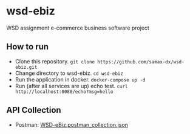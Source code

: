 # wsd-ebiz
WSD assignment e-commerce business software project

## How to run
* Clone this repository. `git clone https://github.com/samax-dx/wsd-ebiz.git`
* Change directory to wsd-ebiz. `cd wsd-ebiz`
* Run the application in docker. `docker-compose up -d`
* Run (after all services are up) echo test. `curl http://localhost:8080/echo?msg=hello`

## API Collection
* Postman: [WSD-eBiz.postman_collection.json](https://raw.githubusercontent.com/samax-dx/wsd-ebiz/main/WSD-eBiz.postman_collection.json)
